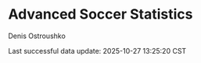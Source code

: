 # Advanced Soccer Statistics
Denis Ostroushko

<!-- gfm -->

Last successful data update: 2025-10-27 13:25:20 CST
